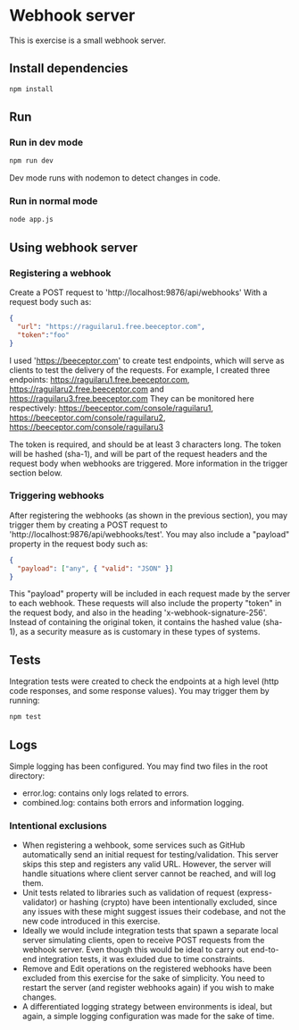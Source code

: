 # Webhook server
This is exercise is a small webhook server.

## Install dependencies
```bash
npm install
```

## Run

### Run in dev mode
```bash
npm run dev
```
Dev mode runs with nodemon to detect changes in code.

### Run in normal mode
```bash
node app.js
```

## Using webhook server

### Registering a webhook

Create a POST request to 'http://localhost:9876/api/webhooks'
With a request body such as:
```json
{
  "url": "https://raguilaru1.free.beeceptor.com",
  "token":"foo"
}
```

I used 'https://beeceptor.com' to create test endpoints, which will serve as clients to test the delivery of the requests.
For example, I created three endpoints:
https://raguilaru1.free.beeceptor.com, https://raguilaru2.free.beeceptor.com and https://raguilaru3.free.beeceptor.com
They can be monitored here respectively:
https://beeceptor.com/console/raguilaru1, https://beeceptor.com/console/raguilaru2, https://beeceptor.com/console/raguilaru3

The token is required, and should be at least 3 characters long. The token will be hashed (sha-1), and will be part of the request headers and the request body when webhooks are triggered. More information in the trigger section below.

### Triggering webhooks

After registering the webhooks (as shown in the previous section), you may trigger them by creating a POST request to 'http://localhost:9876/api/webhooks/test'. You may also include a "payload" property in the request body such as:
```json
{
  "payload": ["any", { "valid": "JSON" }]
}
```
This "payload" property will be included in each request made by the server to each webhook.
These requests will also include the property "token" in the request body, and also in the heading 'x-webhook-signature-256'. Instead of containing the original token, it contains the hashed value (sha-1), as a security measure as is customary in these types of systems.

## Tests

Integration tests were created to check the endpoints at a high level (http code responses, and some response values). You may trigger them by running:
```bash
npm test
```

## Logs

Simple logging has been configured. You may find two files in the root directory:
- error.log: contains only logs related to errors.
- combined.log: contains both errors and information logging.

### Intentional exclusions

- When registering a wehbook, some services such as GitHub automatically send an initial request for testing/validation. This server skips this step and registers any valid URL. However, the server will handle situations where client server cannot be reached, and will log them.
- Unit tests related to libraries such as validation of request (express-validator) or hashing (crypto) have been intentionally excluded, since any issues with these might suggest issues their codebase, and not the new code introduced in this exercise.
- Ideally we would include integration tests that spawn a separate local server simulating clients, open to receive POST requests from the webhook server. Even though this would be ideal to carry out end-to-end integration tests, it was exluded due to time constraints.
- Remove and Edit operations on the registered webhooks have been excluded from this exercise for the sake of simplicity. You need to restart the server (and register webhooks again) if you wish to make changes.
- A differentiated logging strategy between environments is ideal, but again, a simple logging configuration was made for the sake of time.
